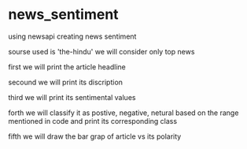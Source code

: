 # news_sentiment
using newsapi creating news sentiment 

sourse used is 'the-hindu'
we will consider only top news

first
we will print the article headline

secound
we will print its discription

third 
we will print its sentimental values 

forth 
we will classify it as postive, negative, netural based on the range mentioned in code and 
print its corresponding class

fifth 
we will draw the bar grap of article vs its polarity

